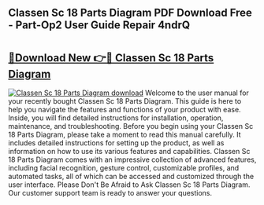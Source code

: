 ## Classen Sc 18 Parts Diagram PDF Download Free - Part-Op2 User Guide Repair 4ndrQ

# <h2><a href="http://dfj80s3.blite.top/?on=Classen+Sc+18+Parts+Diagram">🔗Download New 👉🔴 Classen Sc 18 Parts Diagram</a></h2>

[![Classen Sc 18 Parts Diagram download](https://i.imgur.com/lujVjoI.png)](http://dfj80s3.blite.top/?on=Classen+Sc+18+Parts+Diagram)
Welcome to the user manual for your recently bought Classen Sc 18 Parts Diagram. This guide is here to help you navigate the features and functions of your product with ease. Inside, you will find detailed instructions for installation, operation, maintenance, and troubleshooting. Before you begin using your Classen Sc 18 Parts Diagram, please take a moment to read this manual carefully. It includes detailed instructions for setting up the product, as well as information on how to use its various features and capabilities. Classen Sc 18 Parts Diagram comes with an impressive collection of advanced features, including facial recognition, gesture control, customizable profiles, and automated tasks, all of which can be accessed and customized through the user interface. Please Don't Be Afraid to Ask Classen Sc 18 Parts Diagram. Our customer support team is ready to answer your questions.
